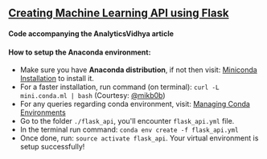 ## [Creating Machine Learning API using Flask](https://www.analyticsvidhya.com/blog/2017/09/machine-learning-models-as-apis-using-flask/)
#### Code accompanying the AnalyticsVidhya article

#### How to setup the Anaconda environment:

- Make sure you have __Anaconda distribution__, if not then visit: [Miniconda Installation](https://conda.io/miniconda.html) to install it.
- For a faster installation, run command (on terminal): `curl -L mini.conda.ml | bash` (Courtesy: [@mikb0b](https://twitter.com/mikb0b))
- For any queries regarding conda environment, visit: [Managing Conda Environments](https://conda.io/docs/user-guide/tasks/manage-environments.html)
- Go to the folder `./flask_api`, you'll encounter `flask_api.yml` file.
- In the terminal run command: `conda env create -f flask_api.yml`
- Once done, run: `source activate flask_api`. Your virtual environment is setup successfully!
